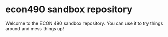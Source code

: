 # econ490 sandbox repository

Welcome to the ECON 490 sandbox repository. You can use it to try things around and mess things up!

